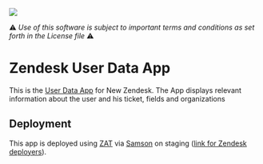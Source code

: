 ![](https://samson.zende.sk/projects/user_data_app/stages/staging.svg?token=84457be797bb7a1e00d1f57575d5112a)

:warning: *Use of this software is subject to important terms and conditions as set forth in the License file* :warning:

Zendesk User Data App
===============

This is the [User Data App](https://www.zendesk.com/apps/user-data) for New Zendesk. The App displays relevant information about the user and his ticket, fields and organizations

## Deployment
This app is deployed using [ZAT](https://github.com/zendesk/zendesk_apps_tools) via [Samson](https://github.com/zendesk/samson) on staging ([link for Zendesk deployers](https://samson.zende.sk/projects/user_data_app/stages/staging)).
